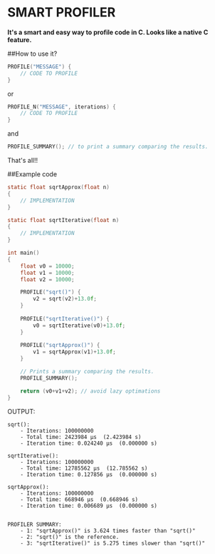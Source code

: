 SMART PROFILER
====
**It's a smart and easy way to profile code in C. Looks like a native C feature.**

##How to use it?

```c
PROFILE("MESSAGE") {
	// CODE TO PROFILE
}
```
or

```c
PROFILE_N("MESSAGE", iterations) {
	// CODE TO PROFILE
}
```

and

```c
PROFILE_SUMMARY(); // to print a summary comparing the results.
```

That's all!!


##Example code

```c
static float sqrtApprox(float n)
{    
	// IMPLEMENTATION
}

static float sqrtIterative(float n)
{    
	// IMPLEMENTATION
}

int main()
{
	float v0 = 10000;
    float v1 = 10000;
	float v2 = 10000;

    PROFILE("sqrt()") {
		v2 = sqrt(v2)+13.0f;
	}
    
	PROFILE("sqrtIterative()") {
		v0 = sqrtIterative(v0)+13.0f;
	}  
    
    PROFILE("sqrtApprox()") {
		v1 = sqrtApprox(v1)+13.0f;
	}

	// Prints a summary comparing the results.
    PROFILE_SUMMARY();

    return (v0+v1+v2); // avoid lazy optimations
}
```


OUTPUT:

```
sqrt():
	- Iterations: 100000000
	- Total time: 2423984 μs  (2.423984 s)
	- Iteration time: 0.024240 μs  (0.000000 s)

sqrtIterative():
	- Iterations: 100000000
	- Total time: 12785562 μs  (12.785562 s)
	- Iteration time: 0.127856 μs  (0.000000 s)

sqrtApprox():
	- Iterations: 100000000
	- Total time: 668946 μs  (0.668946 s)
	- Iteration time: 0.006689 μs  (0.000000 s)


PROFILER SUMMARY:
    - 1: "sqrtApprox()" is 3.624 times faster than "sqrt()"
    - 2: "sqrt()" is the reference.
    - 3: "sqrtIterative()" is 5.275 times slower than "sqrt()"

```